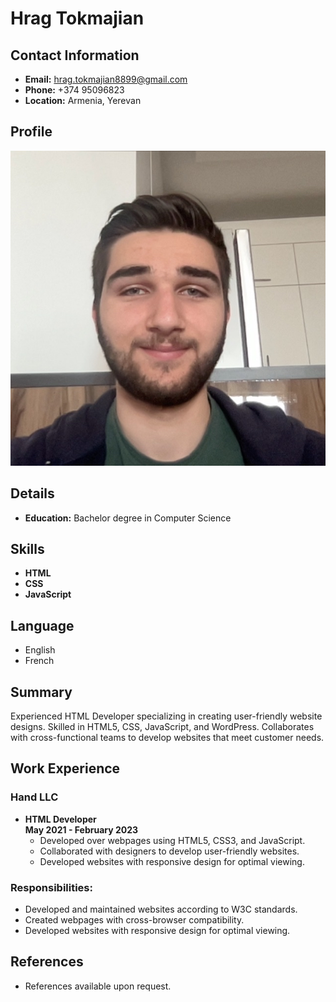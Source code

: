 # Hrag Tokmajian

## Contact Information
- **Email:** hrag.tokmajian8899@gmail.com
- **Phone:** +374 95096823
- **Location:** Armenia, Yerevan

## Profile
![Hrag Tokmajian](hrag.jpeg)
  
## Details
- **Education:** Bachelor degree in Computer Science

## Skills
- **HTML**
- **CSS**
- **JavaScript**

## Language
- English
- French

## Summary
Experienced HTML Developer specializing in creating user-friendly website designs. Skilled in HTML5, CSS, JavaScript, and WordPress. Collaborates with cross-functional teams to develop websites that meet customer needs.

## Work Experience

### Hand LLC
- **HTML Developer**  
  **May 2021 - February 2023**
  - Developed over webpages using HTML5, CSS3, and JavaScript.
  - Collaborated with designers to develop user-friendly websites.
  - Developed websites with responsive design for optimal viewing.

### Responsibilities:
- Developed and maintained websites according to W3C standards.
- Created webpages with cross-browser compatibility.
- Developed websites with responsive design for optimal viewing.

## References
- References available upon request.




